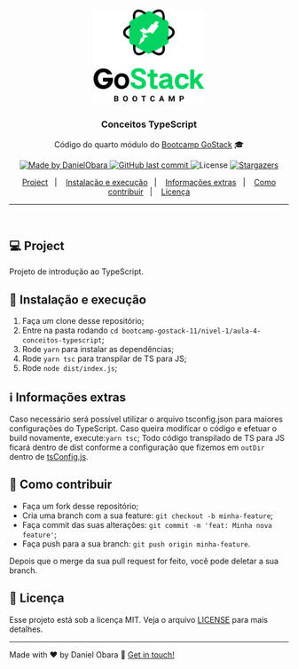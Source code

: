 <h1 align="center">
    <img alt="GoStack" src="../../.github/bootcamp-header.png" width="200px" />
</h1>

<h3 align="center">
  Conceitos TypeScript
</h3>

<p align="center">Código do quarto módulo do <a href="https://rocketseat.com.br/bootcamp">Bootcamp GoStack</a> 🎓</p>

<p align="center">
  <a href="https://www.linkedin.com/in/danielobara/">
    <img alt="Made by DanielObara" src="https://img.shields.io/badge/made%20by-DanielObara-%2304D361">
  </a>
  
  <a href="https://github.com/DanielObara/bootcamp-gostack-11/commits/master">
    <img alt="GitHub last commit" src="https://img.shields.io/github/last-commit/danielobara/bootcamp-gostack-11.svg">
  </a>

  <img alt="License" src="https://img.shields.io/badge/license-MIT-%2304D361">	
  
  <a href="https://github.com/danielobara/bootcamp-gostack-11/stargazers">
    <img alt="Stargazers" src="https://img.shields.io/github/stars/danielobara/bootcamp-gostack-11?style=social">
  </a>
	
</p>

<p align="center">
  <a href="#-project">Project</a>&nbsp;&nbsp;&nbsp;|&nbsp;&nbsp;&nbsp;
  <a href="#-instalacao-e-execução">Instalação e execução</a>&nbsp;&nbsp;&nbsp;|&nbsp;&nbsp;&nbsp;
	<a href="#-informações-extras">Informações extras</a>&nbsp;&nbsp;&nbsp;|&nbsp;&nbsp;&nbsp;
  <a href="#-como-contribuir">Como contribuir</a>&nbsp;&nbsp;&nbsp;|&nbsp;&nbsp;&nbsp;
  <a href="#memo-licença">Licença</a>
</p>
<hr>
<br/>

## 💻 Project

Projeto de introdução ao TypeScript.

## 🚀 Instalação e execução

1. Faça um clone desse repositório;
2. Entre na pasta rodando `cd bootcamp-gostack-11/nivel-1/aula-4-conceitos-typescript`;
3. Rode `yarn` para instalar as dependências;
4. Rode `yarn tsc` para transpilar de TS para JS;
5. Rode `node dist/index.js`;

## ℹ️ Informações extras

Caso necessário será possível utilizar o arquivo tsconfig.json para maiores configurações do TypeScript.
Caso queira modificar o código e efetuar o build novamente, execute:`yarn tsc`;
Todo código transpilado de TS para JS ficará dentro de dist conforme a configuração que fizemos em `outDir` dentro de [tsConfig.js](https://github.com/DanielObara/bootcamp-gostack-11/blob/master/nivel-1/aula-4-conceitos-typescript/tsconfig.json).


## 🤔 Como contribuir

- Faça um fork desse repositório;
- Cria uma branch com a sua feature: `git checkout -b minha-feature`;
- Faça commit das suas alterações: `git commit -m 'feat: Minha nova feature'`;
- Faça push para a sua branch: `git push origin minha-feature`.

Depois que o merge da sua pull request for feito, você pode deletar a sua branch.

## :memo: Licença

Esse projeto está sob a licença MIT. Veja o arquivo [LICENSE](../LICENSE.md) para mais detalhes.

---

Made with ♥ by Daniel Obara :wave: [Get in touch!](https://www.linkedin.com/in/danielobara/)

